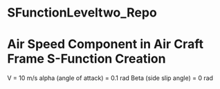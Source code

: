 # SFunctionLeveltwo_Repo
# Air Speed  Component in Air Craft Frame S-Function Creation
V = 10 m/s
alpha (angle of attack) = 0.1 rad
Beta (side slip angle) = 0 rad 
